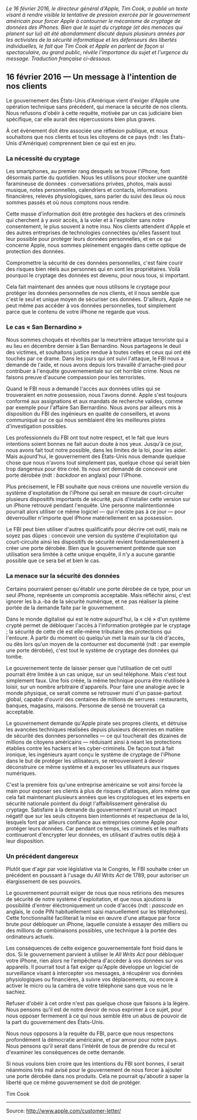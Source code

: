 *Le 16 février 2016, le directeur général d'Apple, Tim Cook, a publié un texte visant à rendre visible la tentative de pression exercée par le gouvernement américain pour forcer Apple à contourner le mécanisme de cryptage de données des iPhones. Bien que le sujet du cryptage (et des menaces qui planent sur lui) ait été abondamment discuté depuis plusieurs années par les activistes de la sécurité informatique et les défenseurs des libertés individuelles, le fait que Tim Cook et Apple en parlent de façon si spectaculaire, au grand public, révèle l'importance du sujet et l'urgence du message. Traduction française ci-dessous.*

## 16 février 2016 — Un message à l'intention de nos clients

Le gouvernement des États-Unis d'Amérique vient d'exiger d'Apple une opération technique sans précédent, qui menace la sécurité de nos clients. Nous refusons d'obéir à cette requête, motivée par un cas judiciaire bien spécifique, car elle aurait des répercussions bien plus graves.

À cet évènement doit être associée une réflexion publique, et nous souhaitons que nos clients et tous les citoyens de ce pays (ndt : les États-Unis d'Amérique) comprennent bien ce qui est en jeu.

### La nécessité du cryptage

Les smartphones, au premier rang desquels se trouve l'iPhone, font désormais partie du quotidien. Nous les utilisons pour stocker une quantité faramineuse de données : conversations privées, photos, mais aussi musique, notes personnelles, calendriers et contacts, informations financières, relevés physiologiques, sans parler du suivi des lieux où nous sommes passés et où nous comptons nous rendre.

Cette masse d'information doit être protégée des hackers et des criminels qui cherchent à y avoir accès, à la voler et à l'exploiter sans notre consentement, le plus souvent à notre insu. Nos clients attendent d'Apple et des autres entreprises de technologies connectées qu'elles fassent tout leur possible pour protéger leurs données personnelles, et en ce qui concerne Apple, nous sommes pleinement engagés dans cette optique de protection des données.

Compromettre la sécurité de ces données personnelles, c'est faire courir des risques bien réels aux personnes qui en sont les propriétaires. Voilà pourquoi le cryptage des données est devenu, pour nous tous, si important.

Cela fait maintenant des années que nous utilisons le cryptage pour protéger les données personnelles de nos clients, et il nous semble que c'est le seul et unique moyen de sécuriser ces données. D'ailleurs, Apple ne peut même pas accéder à vos données personnelles, tout simplement parce que le contenu de votre iPhone ne regarde que vous.

### Le cas « San Bernardino »

Nous sommes choqués et révoltés par la meurtrière attaque terroriste qui a eu lieu en décembre dernier à San Bernardino. Nous partageons le deuil des victimes, et souhaitons justice rendue à toutes celles et ceux qui ont été touchés par ce drame. Dans les jours qui ont suivi l'attaque, le FBI nous a demandé de l'aide, et nous avons depuis lors travaillé d'arrache-pied pour contribuer à l'enquête gouvernementale sur cet horrible crime. Nous ne faisons preuve d'aucune compassion pour les terroristes.

Quand le FBI nous a demandé l'accès aux données utiles qui se trouveraient en notre possession, nous l'avons donné. Apple s'est toujours conformé aux assignations et aux mandats de recherche valides, comme par exemple pour l'affaire San Bernardino. Nous avons par ailleurs mis à disposition du FBI des ingénieurs en qualité de conseillers, et avons communiqué sur ce qui nous semblaient être les meilleures pistes d'investigation possibles.

Les professionnels du FBI ont tout notre respect, et le fait que leurs intentions soient bonnes ne fait aucun doute à nos yeux. Jusqu'à ce jour, nous avons fait tout notre possible, dans les limites de la loi, pour les aider. Mais aujourd'hui, le gouvernement des États-Unis nous demande quelque chose que nous n'avons tout simplement pas, quelque chose qui serait bien trop dangereux pour être créé. Ils nous ont demandé de concevoir une porte dérobée (ndt : *backdoor* en anglais) pour l'iPhone.

Plus précisement, le FBI souhaite que nous créions une nouvelle version du système d'exploitation de l'iPhone qui serait en mesure de court-circuiter plusieurs dispositifs importants de sécurité, puis d'installer cette version sur un iPhone retrouvé pendant l'enquête. Une personne malintentionnée pourrait alors utiliser ce même logiciel — qui n'existe pas à ce jour — pour déverrouiller n'importe quel iPhone matériellement en sa possession.

Le FBI peut bien utiliser d'autres qualificatifs pour décrire cet outil, mais ne soyez pas dûpes : concevoir une version du système d'exploitation qui court-circuite ainsi les dispositifs de sécurité revient fondamentalement à créer une porte dérobée. Bien que le gouvernement prétende que son utilisation sera limitée à cette unique enquête, il n'y a aucune garantie possible que ce sera bel et bien le cas.

### La menace sur la sécurité des données

Certains pourraient penser qu'établir une porte dérobée de ce type, pour un seul iPhone, représente un compromis acceptable. Mais réfléchir ainsi, c'est ignorer les b.a.-ba de la sécurité numérique, et ne pas réaliser la pleine portée de la demande faite par le gouvernement.

Dans le monde digitalisé qui est le notre aujourd'hui, la « clé » d'un système crypté permet de débloquer l'accès à l'information protégée par le cryptage ; la sécurité de cette clé est elle-même tributaire des protections qui l'entoure. À partir du moment où quelqu'un met la main sur la clé d'accès, ou dès lors qu'un moyen de la contourner est documenté (ndt : par exemple une porte dérobée), c'est tout le système de cryptage des données qui tombe.

Le gouvernement tente de laisser penser que l'utilisation de cet outil pourrait être limitée à un cas unique, sur un seul téléphone. Mais c'est tout simplement faux. Une fois créée, la même technique pourra être réutilisée à loisir, sur un nombre arbitraire d'appareils. Pour faire une analogie avec le monde physique, ce serait comme se retrouver muni d'un passe-partout global, capable d'ouvrir des centaines de millions de serrures : restaurants, banques, magasins, maisons. Personne de sensé ne trouverait ça acceptable.

Le gouvernement demande qu'Apple pirate ses propres clients, et détruise les avancées techniques réalisées depuis plusieurs décennies en matière de sécurité des données personnelles — ce qui toucherait des dizaines de millions de citoyens américains — réduisant ainsi à néant les protections établies contre les hackers et les cyber-criminels. De façon tout à fait ironique, les ingénieurs ayant conçu le système de cryptage de l'iPhone dans le but de protéger les utilisateurs, se retrouveraient à devoir déconstruire ce même système et à exposer les utilisateurs aux risques numériques.

C'est la première fois qu'une entreprise américaine se voit ainsi forcée la main pour exposer ses clients à plus de risques d'attaques, alors même que cela fait maintenant plusieurs années que les cryptologues et les experts en sécurité nationale pointent du doigt l'affaiblissement généralisé du cryptage. Satisfaire à la demande du gouvernement n'aurait un impact négatif que sur les seuls citoyens bien intentionnés et respectueux de la loi, lesquels font par ailleurs confiance aux entreprises comme Apple pour protéger leurs données. Car pendant ce temps, les criminels et les malfrats continueront d'encrypter leur données, en utilisant d'autres outils déjà à leur disposition.

### Un précédent dangereux

Plutôt que d'agir par voie législative via le Congrès, le FBI souhaite créer un précédent en poussant à l'usage du *All Writs Act* de 1789, pour autoriser un élargissement de ses pouvoirs.

Le gouvernement pourrait exiger de nous que nous retirions des mesures de sécurité de notre système d'exploitation, et que nous ajoutions la possibilité d'entrer éléctroniquement un code d'accès (ndt : *passcode* en anglais, le code PIN habituellement saisi manuellement sur les téléphones). Cette fonctionnalité faciliterait la mise en œuvre d'une attaque par force brute pour débloquer un iPhone, laquelle consiste à essayer des milliers ou des millions de combinaisons possibles, une technique à la portée des ordinateurs actuels.

Les conséquences de cette exigence gouvernementale font froid dans le dos. Si le gouvernement parvient à utiliser le *All Writs Act* pour débloquer votre iPhone, rien alors ne l'empêchera d'accèder à vos données sur vos appareils. Il pourrait tout à fait exiger qu'Apple développe un logiciel de surveillance visant à intercepter vos messages, à récupérer vos données physiologiques ou financières, à suivre vos déplacements, ou encore à activer le micro ou la caméra de votre téléphone sans que vous ne le sachiez.

Refuser d'obéir à cet ordre n'est pas quelque chose que faisons à la lègère. Nous pensons qu'il est de notre devoir de nous exprimer à ce sujet, pour nous opposer fermement à ce qui nous semble être un abus de pouvoir de la part du gouvernement des États-Unis.

Nous nous opposons à la requête du FBI, parce que nous respectons profondément la démocratie américaine, et par amour pour notre pays. Nous pensons qu'il serait dans l'intérêt de tous de prendre du recul et d'examiner les conséquences de cette demande.

Si nous voulons bien croire que les intentions du FBI sont bonnes, il serait néanmoins très mal avisé pour le gouvernement de nous forcer à ajouter une porte dérobée dans nos produits. Cela ne pourrait qu'aboutir à saper la liberté que ce même gouvernement se doit de protéger.

Tim Cook

---

Source: http://www.apple.com/customer-letter/
